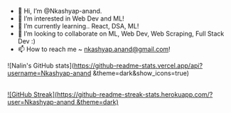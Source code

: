 - 👋 Hi, I’m @Nkashyap-anand.
- 👀 I’m interested in Web Dev and ML!
- 🌱 I’m currently learning.. React, DSA, ML!
- 💞️ I’m looking to collaborate on ML, Web Dev, Web Scraping, Full Stack Dev :)
- 📫 How to reach me ~ nkashyap.anand@gmail.com!

<!---
Nkashyap-anand/Nkashyap-anand is a ✨ special ✨ repository because its `README.md` (this file) appears on your GitHub profile.
You can click the Preview link to take a look at your changes.
--->


![Nalin's GitHub stats](https://github-readme-stats.vercel.app/api?username=Nkashyap-anand
&theme=dark&show_icons=true)    
<br>

[![GitHub Streak](https://github-readme-streak-stats.herokuapp.com/?user=Nkashyap-anand
&theme=dark)](https://git.io/streak-stats)

<br>
